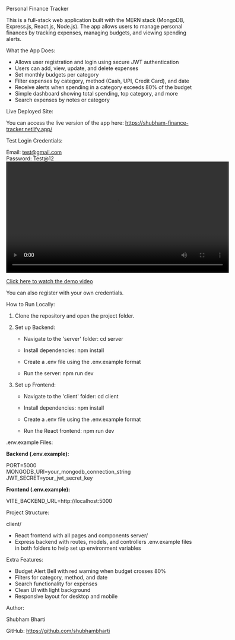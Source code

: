 Personal Finance Tracker

This is a full-stack web application built with the MERN stack (MongoDB, Express.js, React.js, Node.js). The app allows users to manage personal finances by tracking expenses, managing budgets, and viewing spending alerts.

What the App Does:

- Allows user registration and login using secure JWT authentication
- Users can add, view, update, and delete expenses
- Set monthly budgets per category
- Filter expenses by category, method (Cash, UPI, Credit Card), and date
- Receive alerts when spending in a category exceeds 80% of the budget
- Simple dashboard showing total spending, top category, and more
- Search expenses by notes or category

Live Deployed Site:

You can access the live version of the app here:
https://shubham-finance-tracker.netlify.app/

Test Login Credentials:

Email: test@gmail.com <br>
Password: Test@12
<video src="Project-explaination.mp4" controls width="600">
Video format not supported
</video>

[Click here to watch the demo video](./Project-explaination.mp4)

You can also register with your own credentials.

How to Run Locally:

1. Clone the repository and open the project folder.

2. Set up Backend:

   - Navigate to the 'server' folder:
     cd server

   - Install dependencies:
     npm install

   - Create a .env file using the .env.example format

   - Run the server:
     npm run dev

3. Set up Frontend:

   - Navigate to the 'client' folder:
     cd client

   - Install dependencies:
     npm install

   - Create a .env file using the .env.example format

   - Run the React frontend:
     npm run dev

.env.example Files:

<b>Backend (.env.example):</b>

PORT=5000 <br>
MONGODB_URI=your_mongodb_connection_string<br>
JWT_SECRET=your_jwt_secret_key

<b>Frontend (.env.example):</b>

VITE_BACKEND_URL=http://localhost:5000

Project Structure:

client/

- React frontend with all pages and components
  server/
- Express backend with routes, models, and controllers
  .env.example files in both folders to help set up environment variables

Extra Features:

- Budget Alert Bell with red warning when budget crosses 80%
- Filters for category, method, and date
- Search functionality for expenses
- Clean UI with light background
- Responsive layout for desktop and mobile

Author:

Shubham Bharti

GitHub: https://github.com/shubhambharti
